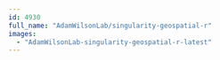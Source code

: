 ```yaml
---
id: 4930
full_name: "AdamWilsonLab/singularity-geospatial-r"
images: 
  - "AdamWilsonLab-singularity-geospatial-r-latest"
---
```

